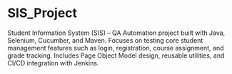 # SIS_Project
Student Information System (SIS) – QA Automation project built with Java, Selenium, Cucumber, and Maven. Focuses on testing core student management features such as login, registration, course assignment, and grade tracking. Includes Page Object Model design, reusable utilities, and CI/CD integration with Jenkins.
